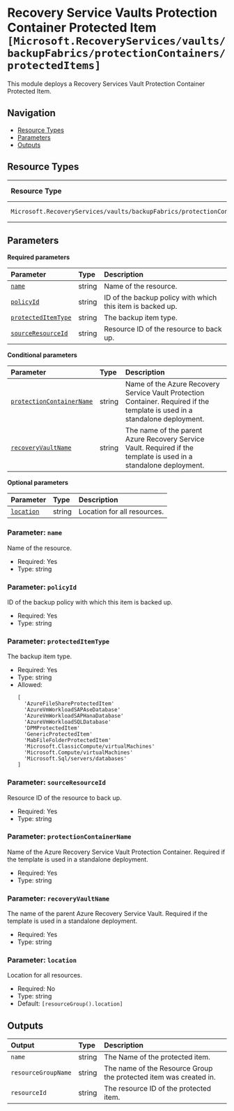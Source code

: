 # Recovery Service Vaults Protection Container Protected Item `[Microsoft.RecoveryServices/vaults/backupFabrics/protectionContainers/protectedItems]`

This module deploys a Recovery Services Vault Protection Container Protected Item.

## Navigation

- [Resource Types](#Resource-Types)
- [Parameters](#Parameters)
- [Outputs](#Outputs)

## Resource Types

| Resource Type | API Version |
| :-- | :-- |
| `Microsoft.RecoveryServices/vaults/backupFabrics/protectionContainers/protectedItems` | [2023-01-01](https://learn.microsoft.com/en-us/azure/templates/Microsoft.RecoveryServices/2023-01-01/vaults/backupFabrics/protectionContainers/protectedItems) |

## Parameters

**Required parameters**

| Parameter | Type | Description |
| :-- | :-- | :-- |
| [`name`](#parameter-name) | string | Name of the resource. |
| [`policyId`](#parameter-policyid) | string | ID of the backup policy with which this item is backed up. |
| [`protectedItemType`](#parameter-protecteditemtype) | string | The backup item type. |
| [`sourceResourceId`](#parameter-sourceresourceid) | string | Resource ID of the resource to back up. |

**Conditional parameters**

| Parameter | Type | Description |
| :-- | :-- | :-- |
| [`protectionContainerName`](#parameter-protectioncontainername) | string | Name of the Azure Recovery Service Vault Protection Container. Required if the template is used in a standalone deployment. |
| [`recoveryVaultName`](#parameter-recoveryvaultname) | string | The name of the parent Azure Recovery Service Vault. Required if the template is used in a standalone deployment. |

**Optional parameters**

| Parameter | Type | Description |
| :-- | :-- | :-- |
| [`location`](#parameter-location) | string | Location for all resources. |

### Parameter: `name`

Name of the resource.

- Required: Yes
- Type: string

### Parameter: `policyId`

ID of the backup policy with which this item is backed up.

- Required: Yes
- Type: string

### Parameter: `protectedItemType`

The backup item type.

- Required: Yes
- Type: string
- Allowed:
  ```Bicep
  [
    'AzureFileShareProtectedItem'
    'AzureVmWorkloadSAPAseDatabase'
    'AzureVmWorkloadSAPHanaDatabase'
    'AzureVmWorkloadSQLDatabase'
    'DPMProtectedItem'
    'GenericProtectedItem'
    'MabFileFolderProtectedItem'
    'Microsoft.ClassicCompute/virtualMachines'
    'Microsoft.Compute/virtualMachines'
    'Microsoft.Sql/servers/databases'
  ]
  ```

### Parameter: `sourceResourceId`

Resource ID of the resource to back up.

- Required: Yes
- Type: string

### Parameter: `protectionContainerName`

Name of the Azure Recovery Service Vault Protection Container. Required if the template is used in a standalone deployment.

- Required: Yes
- Type: string

### Parameter: `recoveryVaultName`

The name of the parent Azure Recovery Service Vault. Required if the template is used in a standalone deployment.

- Required: Yes
- Type: string

### Parameter: `location`

Location for all resources.

- Required: No
- Type: string
- Default: `[resourceGroup().location]`

## Outputs

| Output | Type | Description |
| :-- | :-- | :-- |
| `name` | string | The Name of the protected item. |
| `resourceGroupName` | string | The name of the Resource Group the protected item was created in. |
| `resourceId` | string | The resource ID of the protected item. |
